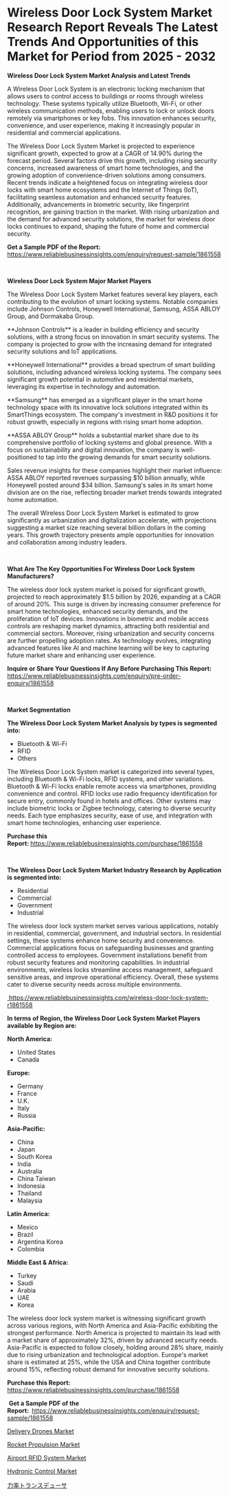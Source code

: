 <p><h1>Wireless Door Lock System Market Research Report Reveals The Latest Trends And Opportunities of this Market for Period from 2025 - 2032</h1></p><p><strong>Wireless Door Lock System Market Analysis and Latest Trends</strong></p>
<p><p>A Wireless Door Lock System is an electronic locking mechanism that allows users to control access to buildings or rooms through wireless technology. These systems typically utilize Bluetooth, Wi-Fi, or other wireless communication methods, enabling users to lock or unlock doors remotely via smartphones or key fobs. This innovation enhances security, convenience, and user experience, making it increasingly popular in residential and commercial applications.</p><p>The Wireless Door Lock System Market is projected to experience significant growth, expected to grow at a CAGR of 14.90% during the forecast period. Several factors drive this growth, including rising security concerns, increased awareness of smart home technologies, and the growing adoption of convenience-driven solutions among consumers. Recent trends indicate a heightened focus on integrating wireless door locks with smart home ecosystems and the Internet of Things (IoT), facilitating seamless automation and enhanced security features. Additionally, advancements in biometric security, like fingerprint recognition, are gaining traction in the market. With rising urbanization and the demand for advanced security solutions, the market for wireless door locks continues to expand, shaping the future of home and commercial security.</p></p>
<p><strong>Get a Sample PDF of the Report:&nbsp;</strong> <a href="https://www.reliablebusinessinsights.com/enquiry/request-sample/1861558?utm_campaign=101&utm_medium=2&utm_source=Github&utm_content=ia&utm_term=08042025&utm_id=wireless-door-lock-system">https://www.reliablebusinessinsights.com/enquiry/request-sample/1861558</a></p>
<p>&nbsp;</p>
<p><strong>Wireless Door Lock System Major Market Players</strong></p>
<p><p>The Wireless Door Lock System Market features several key players, each contributing to the evolution of smart locking systems. Notable companies include Johnson Controls, Honeywell International, Samsung, ASSA ABLOY Group, and Dormakaba Group.</p><p>**Johnson Controls** is a leader in building efficiency and security solutions, with a strong focus on innovation in smart security systems. The company is projected to grow with the increasing demand for integrated security solutions and IoT applications. </p><p>**Honeywell International** provides a broad spectrum of smart building solutions, including advanced wireless locking systems. The company sees significant growth potential in automotive and residential markets, leveraging its expertise in technology and automation.</p><p>**Samsung** has emerged as a significant player in the smart home technology space with its innovative lock solutions integrated within its SmartThings ecosystem. The company's investment in R&D positions it for robust growth, especially in regions with rising smart home adoption.</p><p>**ASSA ABLOY Group** holds a substantial market share due to its comprehensive portfolio of locking systems and global presence. With a focus on sustainability and digital innovation, the company is well-positioned to tap into the growing demands for smart security solutions.</p><p>Sales revenue insights for these companies highlight their market influence: ASSA ABLOY reported revenues surpassing $10 billion annually, while Honeywell posted around $34 billion. Samsung's sales in its smart home division are on the rise, reflecting broader market trends towards integrated home automation.</p><p>The overall Wireless Door Lock System Market is estimated to grow significantly as urbanization and digitalization accelerate, with projections suggesting a market size reaching several billion dollars in the coming years. This growth trajectory presents ample opportunities for innovation and collaboration among industry leaders.</p></p>
<p>&nbsp;</p>
<p><strong>What Are The Key Opportunities For Wireless Door Lock System Manufacturers?</strong></p>
<p><p>The wireless door lock system market is poised for significant growth, projected to reach approximately $1.5 billion by 2026, expanding at a CAGR of around 20%. This surge is driven by increasing consumer preference for smart home technologies, enhanced security demands, and the proliferation of IoT devices. Innovations in biometric and mobile access controls are reshaping market dynamics, attracting both residential and commercial sectors. Moreover, rising urbanization and security concerns are further propelling adoption rates. As technology evolves, integrating advanced features like AI and machine learning will be key to capturing future market share and enhancing user experience.</p></p>
<p><strong>Inquire or Share Your Questions If Any Before Purchasing This Report:</strong> <a href="https://www.reliablebusinessinsights.com/enquiry/pre-order-enquiry/1861558?utm_campaign=101&utm_medium=2&utm_source=Github&utm_content=ia&utm_term=08042025&utm_id=wireless-door-lock-system">https://www.reliablebusinessinsights.com/enquiry/pre-order-enquiry/1861558</a></p>
<p>&nbsp;</p>
<p><strong>Market Segmentation</strong></p>
<p><strong>The Wireless Door Lock System Market Analysis by types is segmented into:</strong></p>
<p><ul><li>Bluetooth & Wi-Fi</li><li>RFID</li><li>Others</li></ul></p>
<p><p>The Wireless Door Lock System market is categorized into several types, including Bluetooth & Wi-Fi locks, RFID systems, and other variations. Bluetooth & Wi-Fi locks enable remote access via smartphones, providing convenience and control. RFID locks use radio frequency identification for secure entry, commonly found in hotels and offices. Other systems may include biometric locks or Zigbee technology, catering to diverse security needs. Each type emphasizes security, ease of use, and integration with smart home technologies, enhancing user experience.</p></p>
<p><strong>Purchase this Report:&nbsp;</strong><a href="https://www.reliablebusinessinsights.com/purchase/1861558?utm_campaign=101&utm_medium=2&utm_source=Github&utm_content=ia&utm_term=08042025&utm_id=wireless-door-lock-system">https://www.reliablebusinessinsights.com/purchase/1861558</a></p>
<p>&nbsp;</p>
<p><strong>The Wireless Door Lock System Market Industry Research by Application is segmented into:</strong></p>
<p><ul><li>Residential</li><li>Commercial</li><li>Government</li><li>Industrial</li></ul></p>
<p><p>The wireless door lock system market serves various applications, notably in residential, commercial, government, and industrial sectors. In residential settings, these systems enhance home security and convenience. Commercial applications focus on safeguarding businesses and granting controlled access to employees. Government installations benefit from robust security features and monitoring capabilities. In industrial environments, wireless locks streamline access management, safeguard sensitive areas, and improve operational efficiency. Overall, these systems cater to diverse security needs across multiple environments.</p></p>
<p><a href="https://www.reliablebusinessinsights.com/wireless-door-lock-system-r1861558?utm_campaign=101&utm_medium=2&utm_source=Github&utm_content=ia&utm_term=08042025&utm_id=wireless-door-lock-system">&nbsp;https://www.reliablebusinessinsights.com/wireless-door-lock-system-r1861558</a></p>
<p><strong>In terms of Region, the Wireless Door Lock System Market Players available by Region are:</strong></p>
<p>
    <p> <strong> North America: </strong>
        <ul>
            <li>United States</li>
            <li>Canada</li>
        </ul>
        </p> 
    <p> <strong> Europe: </strong>
        <ul>
            <li>Germany</li>
            <li>France</li>
            <li>U.K.</li>
            <li>Italy</li>
            <li>Russia</li>
        </ul>
        </p> 
    <p> <strong> Asia-Pacific: </strong>
        <ul>
            <li>China</li>
            <li>Japan</li>
            <li>South Korea</li>
            <li>India</li>
            <li>Australia</li>
            <li>China Taiwan</li>
            <li>Indonesia</li>
            <li>Thailand</li>
            <li>Malaysia</li>
        </ul>
        </p> 
    <p> <strong> Latin America: </strong>
        <ul>
            <li>Mexico</li>
            <li>Brazil</li>
            <li>Argentina Korea</li>
            <li>Colombia</li>
        </ul>
        </p> 
    <p> <strong> Middle East & Africa: </strong>
        <ul>
            <li>Turkey</li>
            <li>Saudi</li>
            <li>Arabia</li>
            <li>UAE</li>
            <li>Korea</li>
        </ul>
    </p>
    </p>
<p><p>The wireless door lock system market is witnessing significant growth across various regions, with North America and Asia-Pacific exhibiting the strongest performance. North America is projected to maintain its lead with a market share of approximately 32%, driven by advanced security needs. Asia-Pacific is expected to follow closely, holding around 28% share, mainly due to rising urbanization and technological adoption. Europe's market share is estimated at 25%, while the USA and China together contribute around 15%, reflecting robust demand for innovative security solutions.</p></p>
<p><strong>Purchase this Report: </strong><a href="https://www.reliablebusinessinsights.com/purchase/1861558?utm_campaign=101&utm_medium=2&utm_source=Github&utm_content=ia&utm_term=08042025&utm_id=wireless-door-lock-system">https://www.reliablebusinessinsights.com/purchase/1861558</a></p>
<p>&nbsp;<strong>Get a Sample PDF of the Report:&nbsp;&nbsp;</strong><a href="https://www.reliablebusinessinsights.com/enquiry/request-sample/1861558?utm_campaign=101&utm_medium=2&utm_source=Github&utm_content=ia&utm_term=08042025&utm_id=wireless-door-lock-system">https://www.reliablebusinessinsights.com/enquiry/request-sample/1861558</a></p>
<p><strong></strong></p>
<p><p><a href="https://github.com/bocksovers0r/Market-Research-Report-List-1/blob/main/delivery-drones-market.md?utm_campaign=101&utm_medium=2&utm_source=Github&utm_content=ia&utm_term=08042025&utm_id=wireless-door-lock-system">Delivery Drones Market</a></p><p><a href="https://github.com/messonmengen75/Market-Research-Report-List-1/blob/main/rocket-propulsion-market.md?utm_campaign=101&utm_medium=2&utm_source=Github&utm_content=ia&utm_term=08042025&utm_id=wireless-door-lock-system">Rocket Propulsion Market</a></p><p><a href="https://github.com/saimntamiki/Market-Research-Report-List-1/blob/main/airport-rfid-system-market.md?utm_campaign=101&utm_medium=2&utm_source=Github&utm_content=ia&utm_term=08042025&utm_id=wireless-door-lock-system">Airport RFID System Market</a></p><p><a href="https://github.com/zymerivarrik6/Market-Research-Report-List-1/blob/main/hydronic-control-market.md?utm_campaign=101&utm_medium=2&utm_source=Github&utm_content=ia&utm_term=08042025&utm_id=wireless-door-lock-system">Hydronic Control Market</a></p><p><a href="https://github.com/lababdou/Market-Research-Report-List-7/blob/main/415800553318.md?utm_campaign=101&utm_medium=2&utm_source=Github&utm_content=ia&utm_term=08042025&utm_id=wireless-door-lock-system">力率トランスデューサ</a></p></p>